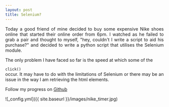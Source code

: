 ```yaml
---
layout: post
title: Selenium?
---
```


<div style="text-align: justify">
Today a good friend of mine decided to buy some expensive Nike shoes online that started their
online order from 6pm. I watched as he failed to grab a pair and thought to myself, "hey, couldn't 
I write a script to aid his purchase?" and decided to write a python script that utilises the 
Selenium module. 

The only problem I have faced so far is the speed at which some of the </div>`click()`<div style="text-align: justify">occur. It may have to do with the limitations of Selenium or there may be an issue in the way I am retrieving the 
html elements.
</div>


Follow my progress on [Github](https://github.com/dichiban/pythSeleniumShoe)


![_config.yml]({{ site.baseurl }}/images/nike_timer.jpg)